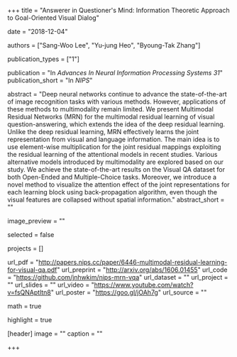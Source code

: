 +++
title = "Answerer in Questioner's Mind: Information Theoretic Approach to Goal-Oriented Visual Dialog"

date = "2018-12-04"


authors = ["Sang-Woo Lee", "Yu-jung Heo", "Byoung-Tak Zhang"]


publication_types = ["1"]

publication = "In *Advances In Neural Information Processing Systems 31*"
publication_short = "In *NIPS*"

abstract = "Deep neural networks continue to advance the state-of-the-art of image recognition tasks with various methods. However, applications of these methods to multimodality remain limited. We present Multimodal Residual Networks (MRN) for the multimodal residual learning of visual question-answering, which extends the idea of the deep residual learning. Unlike the deep residual learning, MRN effectively learns the joint representation from visual and language information. The main idea is to use element-wise multiplication for the joint residual mappings exploiting the residual learning of the attentional models in recent studies. Various alternative models introduced by multimodality are explored based on our study. We achieve the state-of-the-art results on the Visual QA dataset for both Open-Ended and Multiple-Choice tasks. Moreover, we introduce a novel method to visualize the attention effect of the joint representations for each learning block using back-propagation algorithm, even though the visual features are collapsed without spatial information."
abstract_short = ""

image_preview = ""

selected = false

projects = []

url_pdf = "http://papers.nips.cc/paper/6446-multimodal-residual-learning-for-visual-qa.pdf"
url_preprint = "http://arxiv.org/abs/1606.01455"
url_code = "https://github.com/jnhwkim/nips-mrn-vqa"
url_dataset = ""
url_project = ""
url_slides = ""
url_video = "https://www.youtube.com/watch?v=fsQNAptltn8"
url_poster = "https://goo.gl/jOAh7g"
url_source = ""

math = true

highlight = true

[header]
image = ""
caption = ""

+++

